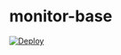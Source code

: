 # monitor-base
[![Deploy](https://www.herokucdn.com/deploy/button.png)](https://dashboard.heroku.com/apps/monitor-web123/deploy/)
